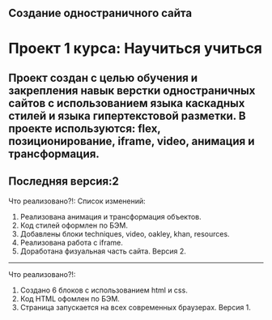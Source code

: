 ## Создание одностраничного сайта

# Проект 1 курса: Научиться учиться
Проект создан с целью обучения и закрепления навык верстки одностраничных сайтов с использованием языка каскадных стилей и языка гипертекстовой разметки.
В проекте используются: flex, позиционирование, iframe, video, анимация и трансформация.
------

Последняя версия:2
------
Что реализовано?!:
Cписок изменений:
1. Реализована анимация и трансформация объектов.
2. Код стилей оформлен по БЭМ.
3. Добавлены блоки  techniques, video, oakley, khan, resources.
4. Реализована работа с iframe.
4. Доработана физуальная часть сайта.
Версия 2. 
------

Что реализовано?!:
1. Создано 6 блоков с использованием html и css.
2. Код HTML офомлен по БЭМ.
3. Страница запускается на всех современных браузерах.
Версия 1.

